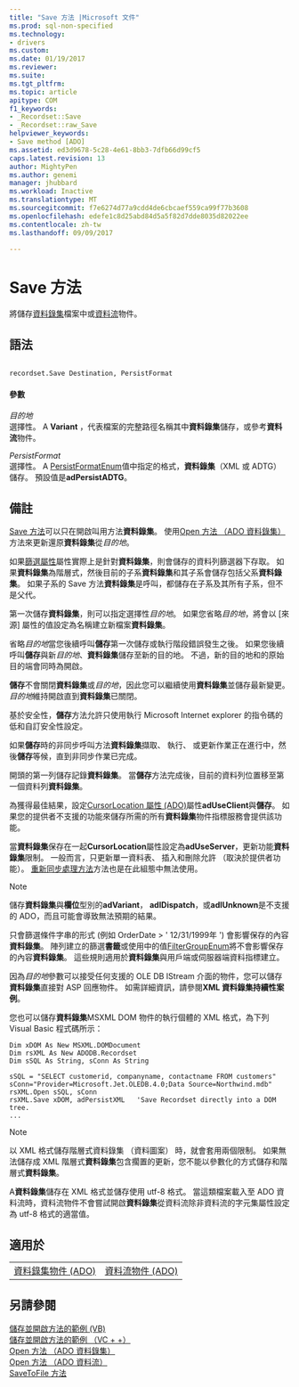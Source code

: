 ```yaml
---
title: "Save 方法 |Microsoft 文件"
ms.prod: sql-non-specified
ms.technology:
- drivers
ms.custom: 
ms.date: 01/19/2017
ms.reviewer: 
ms.suite: 
ms.tgt_pltfrm: 
ms.topic: article
apitype: COM
f1_keywords:
- _Recordset::Save
- _Recordset::raw_Save
helpviewer_keywords:
- Save method [ADO]
ms.assetid: ed3d9678-5c28-4e61-8bb3-7dfb66d99cf5
caps.latest.revision: 13
author: MightyPen
ms.author: genemi
manager: jhubbard
ms.workload: Inactive
ms.translationtype: MT
ms.sourcegitcommit: f7e6274d77a9cdd4de6cbcaef559ca99f77b3608
ms.openlocfilehash: edefe1c8d25abd84d5a5f82d7dde8035d82022ee
ms.contentlocale: zh-tw
ms.lasthandoff: 09/09/2017

---
```

# <a name="save-method"></a>Save 方法
將儲存[資料錄集](../../../ado/reference/ado-api/recordset-object-ado.md)檔案中或[資料流](../../../ado/reference/ado-api/stream-object-ado.md)物件。  
  
## <a name="syntax"></a>語法  
  
```  
  
recordset.Save Destination, PersistFormat  
```  
  
#### <a name="parameters"></a>參數  
 *目的地*  
 選擇性。 A **Variant** ，代表檔案的完整路徑名稱其中**資料錄集**儲存，或參考**資料流**物件。  
  
 *PersistFormat*  
 選擇性。 A [PersistFormatEnum](../../../ado/reference/ado-api/persistformatenum.md)值中指定的格式，**資料錄集**（XML 或 ADTG） 儲存。 預設值是**adPersistADTG**。  
  
## <a name="remarks"></a>備註  
 [Save 方法](../../../ado/reference/ado-api/save-method.md)可以只在開啟叫用方法**資料錄集**。 使用[Open 方法 （ADO 資料錄集）](../../../ado/reference/ado-api/open-method-ado-recordset.md)方法來更新還原**資料錄集**從*目的地*。  
  
 如果[篩選屬性](../../../ado/reference/ado-api/filter-property.md)屬性實際上是針對**資料錄集**，則會儲存的資料列篩選器下存取。 如果**資料錄集**為階層式，然後目前的子系**資料錄集**和其子系會儲存包括父系**資料錄集**。 如果子系的 Save 方法**資料錄集**是呼叫，都儲存在子系及其所有子系，但不是父代。  
  
 第一次儲存**資料錄集**，則可以指定選擇性*目的地*。 如果您省略*目的地*，將會以 [來源] 屬性的值設定為名稱建立新檔案**資料錄集**。  
  
 省略*目的地*當您後續呼叫**儲存**第一次儲存或執行階段錯誤發生之後。 如果您後續呼叫**儲存**與新*目的地*、**資料錄集**儲存至新的目的地。 不過，新的目的地和的原始目的端會同時為開啟。  
  
 **儲存**不會關閉**資料錄集**或*目的地*，因此您可以繼續使用**資料錄集**並儲存最新變更。 *目的地*維持開啟直到**資料錄集**已關閉。  
  
 基於安全性，**儲存**方法允許只使用執行 Microsoft Internet explorer 的指令碼的低和自訂安全性設定。  
  
 如果**儲存**時的非同步呼叫方法**資料錄集**擷取、 執行、 或更新作業正在進行中，然後**儲存**等候，直到非同步作業已完成。  
  
 開頭的第一列儲存記錄**資料錄集**。 當**儲存**方法完成後，目前的資料列位置移至第一個資料列**資料錄集**。  
  
 為獲得最佳結果，設定[CursorLocation 屬性 (ADO)](../../../ado/reference/ado-api/cursorlocation-property-ado.md)屬性**adUseClient**與**儲存**。 如果您的提供者不支援的功能來儲存所需的所有**資料錄集**物件指標服務會提供該功能。  
  
 當**資料錄集**保存在一起**CursorLocation**屬性設定為**adUseServer**，更新功能**資料錄集**限制。 一般而言，只更新單一資料表、 插入和刪除允許 （取決於提供者功能）。 [重新同步處理方法](../../../ado/reference/ado-api/resync-method.md)方法也是在此組態中無法使用。  
  
> [!NOTE]
>  儲存**資料錄集**與**欄位**型別的**adVariant**， **adIDispatch**，或**adIUnknown**是不支援的 ADO，而且可能會導致無法預期的結果。  
  
 只會篩選條件字串的形式 (例如 OrderDate > ' 12/31/1999年 ') 會影響保存的內容**資料錄集**。 陣列建立的篩選**書籤**或使用中的值[FilterGroupEnum](../../../ado/reference/ado-api/filtergroupenum.md)將不會影響保存的內容**資料錄集**。 這些規則適用於**資料錄集**與用戶端或伺服器端資料指標建立。  
  
 因為*目的地*參數可以接受任何支援的 OLE DB IStream 介面的物件，您可以儲存**資料錄集**直接對 ASP 回應物件。 如需詳細資訊，請參閱**XML 資料錄集持續性案例**。  
  
 您也可以儲存**資料錄集**MSXML DOM 物件的執行個體的 XML 格式，為下列 Visual Basic 程式碼所示：  
  
```  
Dim xDOM As New MSXML.DOMDocument  
Dim rsXML As New ADODB.Recordset  
Dim sSQL As String, sConn As String  
  
sSQL = "SELECT customerid, companyname, contactname FROM customers"  
sConn="Provider=Microsoft.Jet.OLEDB.4.0;Data Source=Northwind.mdb"  
rsXML.Open sSQL, sConn  
rsXML.Save xDOM, adPersistXML   'Save Recordset directly into a DOM tree.  
...  
```  
  
> [!NOTE]
>  以 XML 格式儲存階層式資料錄集 （資料圖案） 時，就會套用兩個限制。 如果無法儲存成 XML 階層式**資料錄集**包含擱置的更新，您不能以參數化的方式儲存和階層式**資料錄集**。  
  
 A**資料錄集**儲存在 XML 格式並儲存使用 utf-8 格式。 當這類檔案載入至 ADO 資料流時，資料流物件不會嘗試開啟**資料錄集**從資料流除非資料流的字元集屬性設定為 utf-8 格式的適當值。  
  
## <a name="applies-to"></a>適用於  
  
|||  
|-|-|  
|[資料錄集物件 (ADO)](../../../ado/reference/ado-api/recordset-object-ado.md)|[資料流物件 (ADO)](../../../ado/reference/ado-api/stream-object-ado.md)|  
  
## <a name="see-also"></a>另請參閱  
 [儲存並開啟方法的範例 (VB)](../../../ado/reference/ado-api/save-and-open-methods-example-vb.md)   
 [儲存並開啟方法的範例 （VC + +）](../../../ado/reference/ado-api/save-and-open-methods-example-vc.md)   
 [Open 方法 （ADO 資料錄集）](../../../ado/reference/ado-api/open-method-ado-recordset.md)   
 [Open 方法 （ADO 資料流）](../../../ado/reference/ado-api/open-method-ado-stream.md)   
 [SaveToFile 方法](../../../ado/reference/ado-api/savetofile-method.md)

